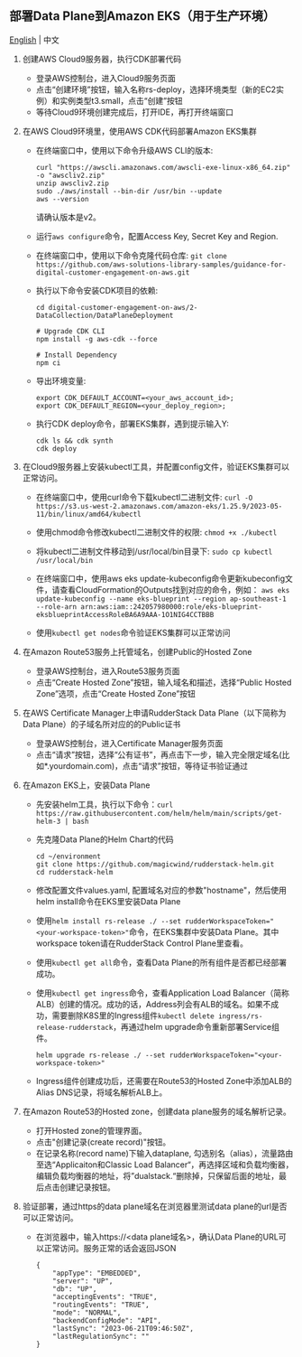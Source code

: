 
## 部署Data Plane到Amazon EKS（用于生产环境）

[English](README.md) | 中文

1. 创建AWS Cloud9服务器，执行CDK部署代码

    - 登录AWS控制台，进入Cloud9服务页面
    - 点击“创建环境”按钮，输入名称rs-deploy，选择环境类型（新的EC2实例）和实例类型t3.small，点击“创建”按钮
    - 等待Cloud9环境创建完成后，打开IDE，再打开终端窗口

2. 在AWS Cloud9环境里，使用AWS CDK代码部署Amazon EKS集群

    - 在终端窗口中，使用以下命令升级AWS CLI的版本: 
        ```
        curl "https://awscli.amazonaws.com/awscli-exe-linux-x86_64.zip" -o "awscliv2.zip"
        unzip awscliv2.zip
        sudo ./aws/install --bin-dir /usr/bin --update
        aws --version
        ```
        请确认版本是v2。
    
    - 运行`aws configure`命令，配置Access Key, Secret Key and Region.

    - 在终端窗口中，使用以下命令克隆代码仓库: `git clone https://github.com/aws-solutions-library-samples/guidance-for-digital-customer-engagement-on-aws.git`
    - 执行以下命令安装CDK项目的依赖:
        ```
        cd digital-customer-engagement-on-aws/2-DataCollection/DataPlaneDeployment
        
        # Upgrade CDK CLI
        npm install -g aws-cdk --force

        # Install Dependency
        npm ci
        ``` 
    - 导出环境变量:
        ```
        export CDK_DEFAULT_ACCOUNT=<your_aws_account_id>;
        export CDK_DEFAULT_REGION=<your_deploy_region>;
        ```
    - 执行CDK deploy命令，部署EKS集群，遇到提示输入Y:
        ```
        cdk ls && cdk synth
        cdk deploy
        ```
3. 在Cloud9服务器上安装kubectl工具，并配置config文件，验证EKS集群可以正常访问。

    - 在终端窗口中，使用curl命令下载kubectl二进制文件: `curl -O https://s3.us-west-2.amazonaws.com/amazon-eks/1.25.9/2023-05-11/bin/linux/amd64/kubectl`

    - 使用chmod命令修改kubectl二进制文件的权限: `chmod +x ./kubectl`

    - 将kubectl二进制文件移动到/usr/local/bin目录下: `sudo cp kubectl /usr/local/bin`

    - 在终端窗口中，使用aws eks update-kubeconfig命令更新kubeconfig文件，请查看CloudFormation的Outputs找到对应的命令，例如：
    `aws eks update-kubeconfig --name eks-blueprint --region ap-southeast-1 --role-arn arn:aws:iam::242057980000:role/eks-blueprint-eksblueprintAccessRoleBA6A9AAA-1O1NIG4CCTBBB`

    - 使用`kubectl get nodes`命令验证EKS集群可以正常访问


4. 在Amazon Route53服务上托管域名，创建Public的Hosted Zone

    - 登录AWS控制台，进入Route53服务页面
    - 点击“Create Hosted Zone”按钮，输入域名和描述，选择“Public Hosted Zone”选项，点击“Create Hosted Zone”按钮

5. 在AWS Certificate Manager上申请RudderStack Data Plane（以下简称为Data Plane）的子域名所对应的的Public证书

    - 登录AWS控制台，进入Certificate Manager服务页面
    - 点击“请求”按钮，选择“公有证书”，再点击下一步，输入完全限定域名(比如*.yourdomain.com)，点击“请求”按钮，等待证书验证通过

6. 在Amazon EKS上，安装Data Plane

    - 先安装helm工具，执行以下命令：`curl https://raw.githubusercontent.com/helm/helm/main/scripts/get-helm-3 | bash`
    - 先克隆Data Plane的Helm Chart的代码
        ```
        cd ~/environment
        git clone https://github.com/magicwind/rudderstack-helm.git
        cd rudderstack-helm
        ```
    - 修改配置文件values.yaml, 配置域名对应的参数"hostname"，然后使用helm install命令在EKS里安装Data Plane

    - 使用`helm install rs-release ./ --set rudderWorkspaceToken="<your-workspace-token>"`命令，在EKS集群中安装Data Plane。其中workspace token请在RudderStack Control Plane里查看。

    - 使用`kubectl get all`命令，查看Data Plane的所有组件是否都已经部署成功。

    - 使用`kubectl get ingress`命令，查看Application Load Balancer（简称ALB）创建的情况。成功的话，Address列会有ALB的域名。如果不成功，需要删除K8S里的Ingress组件`kubectl delete ingress/rs-release-rudderstack`，再通过helm upgrade命令重新部署Service组件。
        ```
        helm upgrade rs-release ./ --set rudderWorkspaceToken="<your-workspace-token>"
        ```

    - Ingress组件创建成功后，还需要在Route53的Hosted Zone中添加ALB的Alias DNS记录，将域名解析ALB上。

7. 在Amazon Route53的Hosted zone，创建data plane服务的域名解析记录。

    - 打开Hosted zone的管理界面。
    - 点击"创建记录(create record)"按钮。
    - 在记录名称(record name)下输入dataplane, 勾选别名（alias），流量路由至选“Applicaiton和Classic Load Balancer“，再选择区域和负载均衡器，编辑负载均衡器的地址，将”dualstack.“删除掉，只保留后面的地址，最后点击创建记录按钮。

8. 验证部署，通过https的data plane域名在浏览器里测试data plane的url是否可以正常访问。
    - 在浏览器中，输入https://<data plane域名>，确认Data Plane的URL可以正常访问。服务正常的话会返回JSON
        ```
        {
            "appType": "EMBEDDED",
            "server": "UP",
            "db": "UP",
            "acceptingEvents": "TRUE",
            "routingEvents": "TRUE",
            "mode": "NORMAL",
            "backendConfigMode": "API",
            "lastSync": "2023-06-21T09:46:50Z",
            "lastRegulationSync": ""
        }
        ```